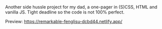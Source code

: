 Another side hussle project for my dad, a one-pager in (S)CSS, HTML and vanilla JS. Tight deadline so the code is not 100% perfect.

Preview: https://remarkable-fenglisu-dcbd44.netlify.app/
